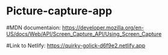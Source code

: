 # Picture-capture-app

#MDN documentaion: 
https://developer.mozilla.org/en-US/docs/Web/API/Screen_Capture_API/Using_Screen_Capture

#Link to Netlify:
https://quirky-golick-d6f9e2.netlify.app
